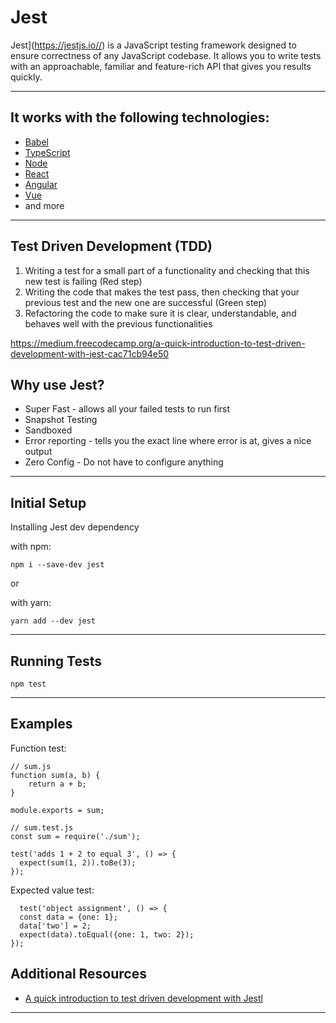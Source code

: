 # Jest

Jest](https://jestjs.io//) is a JavaScript testing framework designed to ensure correctness of any JavaScript codebase. It allows you to write tests with an approachable, familiar and feature-rich API that gives you results quickly.


---

## It works with the following technologies:
- [Babel](https://babeljs.io/)
- [TypeScript](https://www.typescriptlang.org/)
- [Node](https://nodejs.org/en/)
- [React](https://reactjs.org/)
- [Angular](https://angular.io/)
- [Vue](https://vuejs.org/)
- and more
---

## Test Driven Development (TDD)

1. Writing a test for a small part of a functionality and checking that this new test is failing (Red step)
2. Writing the code that makes the test pass, then checking that your previous test and the new one are successful (Green step)
3. Refactoring the code to make sure it is clear, understandable, and behaves well with the previous functionalities

https://medium.freecodecamp.org/a-quick-introduction-to-test-driven-development-with-jest-cac71cb94e50


## Why use Jest?

- Super Fast - allows all your failed tests to run first
- Snapshot Testing 
- Sandboxed
- Error reporting - tells you the exact line where error is at, gives a nice output
- Zero Config - Do not have to configure anything

---

## Initial Setup

Installing Jest dev dependency

with npm:

```npm i --save-dev jest```

or 

with yarn:

```yarn add --dev jest```

---

## Running Tests

```npm test```

---

## Examples
Function test:
```
// sum.js
function sum(a, b) {
    return a + b;
}

module.exports = sum;
```

```
// sum.test.js
const sum = require('./sum');

test('adds 1 + 2 to equal 3', () => {
  expect(sum(1, 2)).toBe(3);
});
```


Expected value test:
```
  test('object assignment', () => {
  const data = {one: 1};
  data['two'] = 2;
  expect(data).toEqual({one: 1, two: 2});
});
```

## Additional Resources
- [A quick introduction to test driven development with Jestl](https://medium.freecodecamp.org/a-quick-introduction-to-test-driven-development-with-jest-cac71cb94e50)

---
